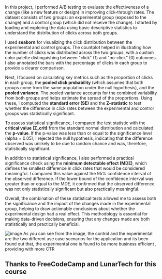 In this project, I performed A/B testing to evaluate the effectiveness of a change (like a new feature or design) in improving click-through rates. The dataset consists of two groups: an experimental group (exposed to the change) and a control group (which did not receive the change). I started by loading and exploring the data using basic descriptive statistics to understand the distribution of clicks across both groups.

I used **seaborn** for visualizing the click distribution between the experimental and control groups. The countplot helped in illustrating how the number of clicks was distributed across the two groups, with a custom color palette distinguishing between "click" (1) and "no-click" (0) outcomes. I also annotated the bars with the percentage of clicks in each group to provide a clearer comparison.

Next, I focused on calculating key metrics such as the proportion of clicks in each group, the **pooled click probability** (which assumes that both groups come from the same population under the null hypothesis), and the **pooled variance**. The pooled variance accounts for the combined variability from both groups and helps estimate the spread of the proportions. Using these, I computed the **standard error (SE)** and the **Z-statistic** to test whether the difference in click rates between the experimental and control groups was statistically significant. 

To assess statistical significance, I compared the test statistic with the **critical value (Z_crit)** from the standard normal distribution and calculated the **p-value**. If the p-value was less than or equal to the significance level (alpha = 0.05), I rejected the null hypothesis, indicating that the difference observed was unlikely to be due to random chance and was, therefore, statistically significant.

In addition to statistical significance, I also performed a practical significance check using the **minimum detectable effect (MDE)**, which defines the smallest difference in click rates that would be considered meaningful. I compared this value against the 95% confidence interval of the observed difference. If the lower bound of the confidence interval was greater than or equal to the MDE, it confirmed that the observed difference was not only statistically significant but also practically meaningful.

Overall, the combination of these statistical tests allowed me to assess both the significance and the impact of the changes made in the experimental group, helping to draw actionable conclusions about whether the experimental design had a real effect. This methodology is essential for making data-driven decisions, ensuring that any changes made are both statistically and practically beneficial.


![image](https://github.com/user-attachments/assets/27bd0d4f-9f78-43fc-9c7f-05decb44f1f9)
As you can see from the image, the control and the experimental are the two different use case scenarios for the application and its been found out that, the experimental one is found to be more business efficient , providing with more CTR

<h2>Thanks to FreeCodeCamp and LunarTech for this course</h2>


